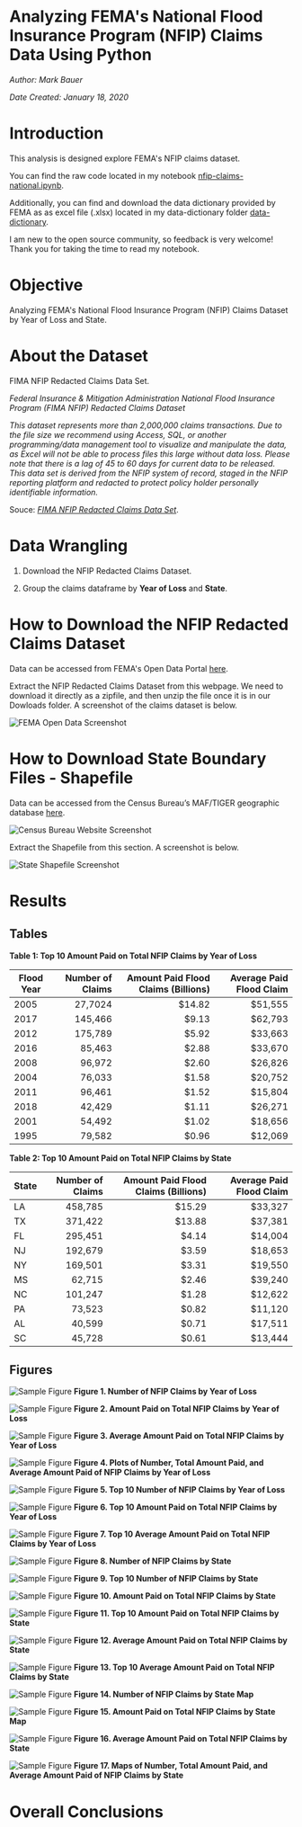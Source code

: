 # Analyzing FEMA's National Flood Insurance Program (NFIP) Claims Data Using Python

*Author: Mark Bauer*

*Date Created: January 18, 2020*


# Introduction  

This analysis is designed explore FEMA's NFIP claims dataset.

You can find the raw code located in my notebook [nfip-claims-national.ipynb](https://github.com/mebauer/fema-nfip-claims/blob/master/nfip-claims-national/nfip-claims-national.ipynb).

Additionally, you can find and download the data dictionary provided by FEMA as as excel file (.xlsx) located in my data-dictionary folder [data-dictionary](https://github.com/mebauer/fema-nfip-claims/tree/master/nfip-claims-national/data-dictionary).

I am new to the open source community, so feedback is very welcome! Thank you for taking the time to read my notebook.


# Objective

Analyzing FEMA's National Flood Insurance Program (NFIP) Claims Dataset by Year of Loss and State.


# About the Dataset

FIMA NFIP Redacted Claims Data Set.

*Federal Insurance & Mitigation Administration National Flood Insurance Program (FIMA NFIP) Redacted Claims Dataset*

*This dataset represents more than 2,000,000 claims transactions. Due to the file size we recommend using Access, SQL, or another programming/data management tool to visualize and manipulate the data, as Excel will not be able to process files this large without data loss. Please note that there is a lag of 45 to 60 days for current data to be released. This data set is derived from the NFIP system of record, staged in the NFIP reporting platform and redacted to protect policy holder personally identifiable information.*

Souce: [*FIMA NFIP Redacted Claims Data Set*](https://www.fema.gov/media-library/assets/documents/180374). 


# Data Wrangling

1. Download the NFIP Redacted Claims Dataset.

2. Group the claims dataframe by **Year of Loss** and **State**. 


# How to Download the NFIP Redacted Claims Dataset

Data can be accessed from FEMA's Open Data Portal [here](https://www.fema.gov/media-library/assets/documents/180374).

Extract the NFIP Redacted Claims Dataset from this webpage. We need to download it directly as a zipfile, and then unzip the file once it is in our Dowloads folder. A screenshot of the claims dataset is below.

![FEMA Open Data Screenshot](images/fema-opendata-011820.png)


# How to Download State Boundary Files - Shapefile

Data can be accessed from the Census Bureau’s MAF/TIGER geographic database [here](https://www.census.gov/geographies/mapping-files/time-series/geo/carto-boundary-file.html).

![Census Bureau Website Screenshot](images/census-website-screenshot.png)

Extract the Shapefile from this section. A screenshot is below.

![State Shapefile Screenshot](images/state-shapefile-screenshot.png)


# Results

## Tables

**Table 1: Top 10 Amount Paid on Total NFIP Claims by Year of Loss**

| Flood Year    | Number of Claims | Amount Paid Flood Claims (Billions) | Average Paid Flood Claim
| ---- |--------:| ------:| -------:|
| 2005 | 27,7024 | $14.82 | $51,555 |
| 2017 | 145,466 |  $9.13 | $62,793 |
| 2012 | 175,789 |  $5.92 | $33,663 |
| 2016 |  85,463 |  $2.88 | $33,670 |
| 2008 |  96,972 |  $2.60 | $26,826 |
| 2004 |  76,033 |  $1.58 | $20,752 |
| 2011 |  96,461 |  $1.52 | $15,804 |
| 2018 |  42,429 |  $1.11 | $26,271 |
| 2001 |  54,492 |  $1.02 | $18,656 |
| 1995 |  79,582 |  $0.96 | $12,069 |


**Table 2: Top 10 Amount Paid on Total NFIP Claims by State**

| State    | Number of Claims | Amount Paid Flood Claims (Billions) | Average Paid Flood Claim
| ---| -------:| ------:| -------:|
| LA | 458,785 | $15.29 | $33,327 |
| TX | 371,422 | $13.88 | $37,381 |
| FL | 295,451 |  $4.14 | $14,004 |
| NJ | 192,679 |  $3.59 | $18,653 |
| NY | 169,501 |  $3.31 | $19,550 |
| MS |  62,715 |  $2.46 | $39,240 |
| NC | 101,247 |  $1.28 | $12,622 |
| PA |  73,523 |  $0.82 | $11,120 |
| AL |  40,599 |  $0.71 | $17,511 |
| SC |  45,728 |  $0.61 | $13,444 |


## Figures

![Sample Figure](figures/nfip-claims-by-year-count.png)
**Figure 1. Number of NFIP Claims by Year of Loss**


![Sample Figure](figures/nfip-claims-by-year-amount.png)
**Figure 2. Amount Paid on Total NFIP Claims by Year of Loss**


![Sample Figure](figures/nfip-claims-by-year-average.png)
**Figure 3. Average Amount Paid on Total NFIP Claims by Year of Loss**


![Sample Figure](figures/nfip-claims-by-year-subplots.png)
**Figure 4. Plots of Number, Total Amount Paid, and Average Amount Paid of NFIP Claims by Year of Loss**


![Sample Figure](figures/nfip-claims-by-year-count-top10.png)
**Figure 5. Top 10 Number of NFIP Claims by Year of Loss**


![Sample Figure](figures/nfip-claims-by-year-amount-top10.png)
**Figure 6. Top 10 Amount Paid on Total NFIP Claims by Year of Loss**


![Sample Figure](figures/nfip-claims-by-year-average-top10.png)
**Figure 7. Top 10 Average Amount Paid on Total NFIP Claims by Year of Loss**


![Sample Figure](figures/nfip-claims-by-state-count.png)
**Figure 8. Number of NFIP Claims by State**


![Sample Figure](figures/nfip-claims-by-state-count-top10.png)
**Figure 9. Top 10 Number of NFIP Claims by State**


![Sample Figure](figures/nfip-claims-by-state-amount.png)
**Figure 10. Amount Paid on Total NFIP Claims by State**


![Sample Figure](figures/nfip-claims-by-state-amount-top10.png)
**Figure 11. Top 10 Amount Paid on Total NFIP Claims by State**


![Sample Figure](figures/nfip-claims-by-state-amount-average.png)
**Figure 12. Average Amount Paid on Total NFIP Claims by State**


![Sample Figure](figures/nfip-claims-by-state-amount-average-top10.png)
**Figure 13. Top 10 Average Amount Paid on Total NFIP Claims by State**


![Sample Figure](figures/claims-count-map.png)
**Figure 14. Number of NFIP Claims by State Map**


![Sample Figure](figures/claims-paid-amount-map.png)
**Figure 15. Amount Paid on Total NFIP Claims by State Map**


![Sample Figure](figures/claims-paid-amount-average-map.png)
**Figure 16. Average Amount Paid on Total NFIP Claims by State**


![Sample Figure](figures/nfip-claims-by-state-maps.png)
**Figure 17. Maps of Number, Total Amount Paid, and Average Amount Paid of NFIP Claims by State**






# Overall Conclusions


